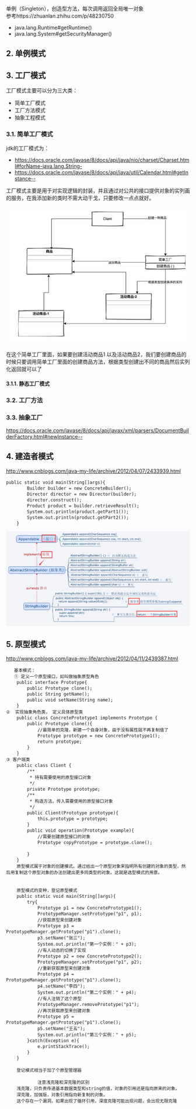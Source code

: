 单例（Singleton），创造型方法，每次调用返回全局唯一对象  
参考https://zhuanlan.zhihu.com/p/48230750

* java.lang.Runtime#getRuntime()
* java.lang.System#getSecurityManager()





## 2. 单例模式  



## 3. 工厂模式

工厂模式主要可以分为三大类：

- 简单工厂模式
- 工厂方法模式
- 抽象工程模式

### 3.1. 简单工厂模式

jdk的工厂模式为：

* https://docs.oracle.com/javase/8/docs/api/java/nio/charset/Charset.html#forName-java.lang.String-
* https://docs.oracle.com/javase/8/docs/api/java/util/Calendar.html#getInstance--

工厂模式主要是用于对实现逻辑的封装，并且通过对公共的接口提供对象的实列画的服务，在我添加新的类时不需大动干戈，只要修改一点点就好。

![image-20220614200442581](image-20220614200442581.png) 

在这个简单工厂里面，如果要创建活动商品1 以及活动商品2，我们要创建商品的时候只要调用简单工厂里面的创建商品方法，根据类型创建出不同的商品然后实列化返回就可以了

#### 3.1.1. 静态工厂模式

### 3.2. 工厂方法



### 3.3. 抽象工厂

https://docs.oracle.com/javase/8/docs/api/javax/xml/parsers/DocumentBuilderFactory.html#newInstance--

## 4. 建造者模式

  http://www.cnblogs.com/java-my-life/archive/2012/04/07/2433939.html

```
public static void main(String[]args){
        Builder builder = new ConcreteBuilder();
        Director director = new Director(builder);
        director.construct();
        Product product = builder.retrieveResult();
        System.out.println(product.getPart1());
        System.out.println(product.getPart2());
    }
```

![image-20220614203415178](image-20220614203415178.png) 



## 5. 原型模式

http://www.cnblogs.com/java-my-life/archive/2012/04/11/2439387.html

```
   基本模式：
   ① 定义一个原型接口，如叫做抽象原型角色
    public interface Prototype{
        public Prototype clone();
        public String getName();
        public void setName(String name);
    }
②  实现抽象角色类， 定义具体原型类
    public class ConcretePrototype1 implements Prototype {
        public Prototype clone(){
            //最简单的克隆，新建一个自身对象，由于没有属性就不再复制值了
            Prototype prototype = new ConcretePrototype1();
            return prototype;
        }
    }
③ 客户端类
    public class Client {
        /**
         * 持有需要使用的原型接口对象
         */
        private Prototype prototype;
        /**
         * 构造方法，传入需要使用的原型接口对象
         */
        public Client(Prototype prototype){
            this.prototype = prototype;
        }
        public void operation(Prototype example){
            //需要创建原型接口的对象
            Prototype copyPrototype = prototype.clone();

        }
    }
    原型模式属于对象的创建模式。通过给出一个原型对象来指明所有创建的对象的类型，然后用复制这个原型对象的办法创建出更多同类型的对象。这就是选型模式的用意。


    原型模式的变种，登记原型模式
    public static void main(String[]args){
        try{
            Prototype p1 = new ConcretePrototype1();
            PrototypeManager.setPrototype("p1", p1);
            //获取原型来创建对象
            Prototype p3 = PrototypeManager.getPrototype("p1").clone();
            p3.setName("张三");
            System.out.println("第一个实例：" + p3);
            //有人动态的切换了实现
            Prototype p2 = new ConcretePrototype2();
            PrototypeManager.setPrototype("p1", p2);
            //重新获取原型来创建对象
            Prototype p4 = PrototypeManager.getPrototype("p1").clone();
            p4.setName("李四");
            System.out.println("第二个实例：" + p4);
            //有人注销了这个原型
            PrototypeManager.removePrototype("p1");
            //再次获取原型来创建对象
            Prototype p5 = PrototypeManager.getPrototype("p1").clone();
            p5.setName("王五");
            System.out.println("第三个实例：" + p5);
        }catch(Exception e){
            e.printStackTrace();
        }
    }

    登记模式相当于加了个原型管理器

            注意浅克隆和深克隆的区别
    浅克隆，只负责传递基本数据类型和string的值，对象的引用还是指向原来的对象。
    深克隆，加强版，对象引用指向新复制的对象。
    这个存在一个漏洞，如果出现了循环引用，深度克隆可能出现问题，会出现无限克隆
```

